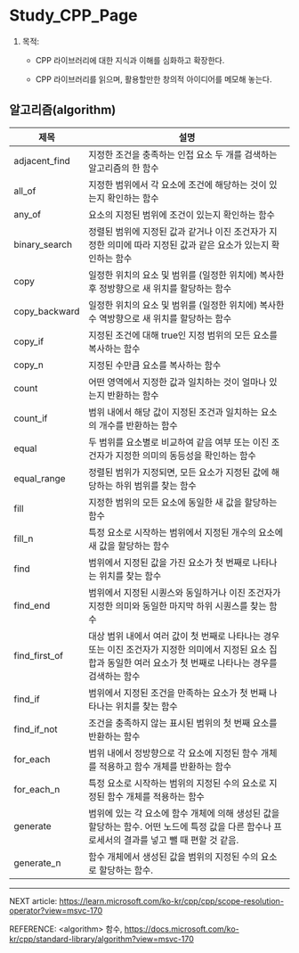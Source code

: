 # Study_CPP_Page

1. 목적:
    - CPP 라이브러리에 대한 지식과 이해를 심화하고 확장한다.
    
    - CPP 라이브러리를 읽으며, 활용할만한 창의적 아이디어를 메모해 놓는다.

## 알고리즘(algorithm)

|제목|설명|
|-----|--------------|
|adjacent_find|지정한 조건을 충족하는 인접 요소 두 개를 검색하는 알고리즘의 한 함수|
|all_of|지정한 범위에서 각 요소에 조건에 해당하는 것이 있는지 확인하는 함수|
|any_of|요소의 지정된 범위에 조건이 있는지 확인하는 함수|
|binary_search|정렬된 범위에 지정된 값과 같거나 이진 조건자가 지정한 의미에 따라 지정된 값과 같은 요소가 있는지 확인하는 함수|
|copy|일정한 위치의 요소 및 범위를 (일정한 위치에) 복사한 후 정방향으로 새 위치를 할당하는 함수|
|copy_backward|일정한 위치의 요소 및 범위를 (일정한 위치에) 복사한 수 역방향으로 새 위치를 할당하는 함수|
|copy_if|지정된 조건에 대해 true인 지정 범위의 모든 요소를 복사하는 함수|
|copy_n|지정된 수만큼 요소를 복사하는 함수|
|count|어떤 영역에서 지정한 값과 일치하는 것이 얼마나 있는지 반환하는 함수|
|count_if|범위 내에서 해당 값이 지정된 조건과 일치하는 요소의 개수를 반환하는 함수|
|equal|두 범위를 요소별로 비교하여 같음 여부 또는 이진 조건자가 지정한 의미의 동등성을 확인하는 함수|
|equal_range|정렬된 범위가 지정되면, 모든 요소가 지정된 값에 해당하는 하위 범위를 찾는 함수|
|fill|지정한 범위의 모든 요소에 동일한 새 값을 할당하는 함수|
|fill_n|특정 요소로 시작하는 범위에서 지정된 개수의 요소에 새 값을 할당하는 함수|
|find|범위에서 지정된 값을 가진 요소가 첫 번째로 나타나는 위치를 찾는 함수|
|find_end|범위에서 지정된 시퀀스와 동일하거나 이진 조건자가 지정한 의미와 동일한 마지막 하위 시퀀스를 찾는 함수|
|find_first_of|대상 범위 내에서 여러 값이 첫 번째로 나타나는 경우 또는 이진 조건자가 지정한 의미에서 지정된 요소 집합과 동일한 여러 요소가 첫 번째로 나타나는 경우를 검색하는 함수|
|find_if|범위에서 지정된 조건을 만족하는 요소가 첫 번째 나타나는 위치를 찾는 함수|
|find_if_not|조건을 충족하지 않는 표시된 범위의 첫 번째 요소를 반환하는 함수|
|for_each|범위 내에서 정방향으로 각 요소에 지정된 함수 개체를 적용하고 함수 개체를 반환하는 함수|
|for_each_n|특정 요소로 시작하는 범위의 지정된 수의 요소로 지정된 함수 개체를 적용하는 함수|
|generate|범위에 있는 각 요소에 함수 개체에 의해 생성된 값을 할당하는 함수. 어떤 노드에 특정 값을 다른 함수나 프로세서의 결과를 넣고 뺄 때 편할 것 같음.|
|generate_n|함수 개체에서 생성된 값을 범위의 지정된 수의 요소로 할당하는 함수.|



<hr> </hr>

NEXT article: https://learn.microsoft.com/ko-kr/cpp/cpp/scope-resolution-operator?view=msvc-170

REFERENCE: \<algorithm\> 함수, https://docs.microsoft.com/ko-kr/cpp/standard-library/algorithm?view=msvc-170
